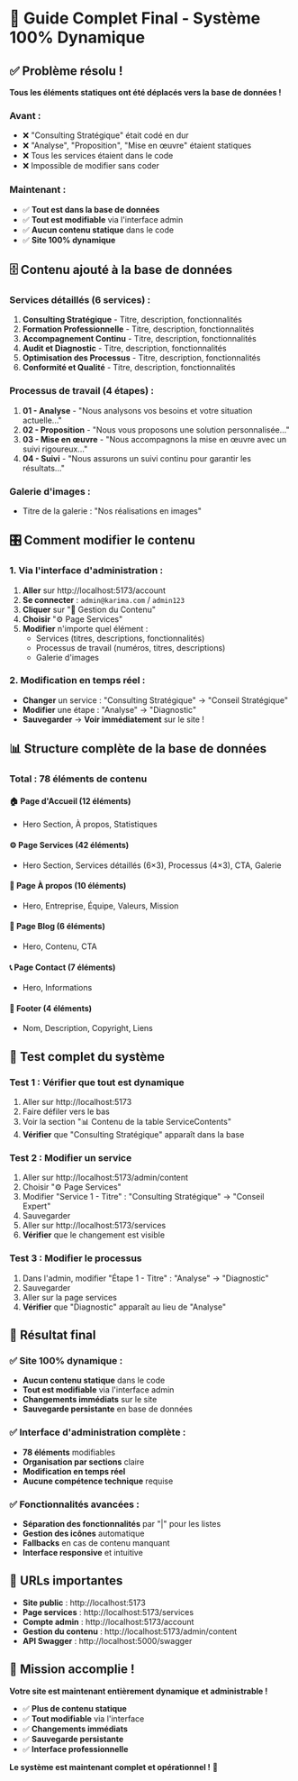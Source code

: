 # 🎯 Guide Complet Final - Système 100% Dynamique

## ✅ Problème résolu !

**Tous les éléments statiques ont été déplacés vers la base de données !**

### **Avant :**
- ❌ "Consulting Stratégique" était codé en dur
- ❌ "Analyse", "Proposition", "Mise en œuvre" étaient statiques
- ❌ Tous les services étaient dans le code
- ❌ Impossible de modifier sans coder

### **Maintenant :**
- ✅ **Tout est dans la base de données**
- ✅ **Tout est modifiable** via l'interface admin
- ✅ **Aucun contenu statique** dans le code
- ✅ **Site 100% dynamique**

## 🗄️ Contenu ajouté à la base de données

### **Services détaillés (6 services) :**
1. **Consulting Stratégique** - Titre, description, fonctionnalités
2. **Formation Professionnelle** - Titre, description, fonctionnalités  
3. **Accompagnement Continu** - Titre, description, fonctionnalités
4. **Audit et Diagnostic** - Titre, description, fonctionnalités
5. **Optimisation des Processus** - Titre, description, fonctionnalités
6. **Conformité et Qualité** - Titre, description, fonctionnalités

### **Processus de travail (4 étapes) :**
1. **01 - Analyse** - "Nous analysons vos besoins et votre situation actuelle..."
2. **02 - Proposition** - "Nous vous proposons une solution personnalisée..."
3. **03 - Mise en œuvre** - "Nous accompagnons la mise en œuvre avec un suivi rigoureux..."
4. **04 - Suivi** - "Nous assurons un suivi continu pour garantir les résultats..."

### **Galerie d'images :**
- Titre de la galerie : "Nos réalisations en images"

## 🎛️ Comment modifier le contenu

### **1. Via l'interface d'administration :**
1. **Aller** sur http://localhost:5173/account
2. **Se connecter** : `admin@karima.com` / `admin123`
3. **Cliquer** sur "📝 Gestion du Contenu"
4. **Choisir** "⚙️ Page Services"
5. **Modifier** n'importe quel élément :
   - Services (titres, descriptions, fonctionnalités)
   - Processus de travail (numéros, titres, descriptions)
   - Galerie d'images

### **2. Modification en temps réel :**
- **Changer** un service : "Consulting Stratégique" → "Conseil Stratégique"
- **Modifier** une étape : "Analyse" → "Diagnostic"
- **Sauvegarder** → **Voir immédiatement** sur le site !

## 📊 Structure complète de la base de données

### **Total : 78 éléments de contenu**

#### **🏠 Page d'Accueil (12 éléments)**
- Hero Section, À propos, Statistiques

#### **⚙️ Page Services (42 éléments)**
- Hero Section, Services détaillés (6×3), Processus (4×3), CTA, Galerie

#### **👥 Page À propos (10 éléments)**
- Hero, Entreprise, Équipe, Valeurs, Mission

#### **📝 Page Blog (6 éléments)**
- Hero, Contenu, CTA

#### **📞 Page Contact (7 éléments)**
- Hero, Informations

#### **🦶 Footer (4 éléments)**
- Nom, Description, Copyright, Liens

## 🧪 Test complet du système

### **Test 1 : Vérifier que tout est dynamique**
1. Aller sur http://localhost:5173
2. Faire défiler vers le bas
3. Voir la section "📊 Contenu de la table ServiceContents"
4. **Vérifier** que "Consulting Stratégique" apparaît dans la base

### **Test 2 : Modifier un service**
1. Aller sur http://localhost:5173/admin/content
2. Choisir "⚙️ Page Services"
3. Modifier "Service 1 - Titre" : "Consulting Stratégique" → "Conseil Expert"
4. Sauvegarder
5. Aller sur http://localhost:5173/services
6. **Vérifier** que le changement est visible

### **Test 3 : Modifier le processus**
1. Dans l'admin, modifier "Étape 1 - Titre" : "Analyse" → "Diagnostic"
2. Sauvegarder
3. Aller sur la page services
4. **Vérifier** que "Diagnostic" apparaît au lieu de "Analyse"

## 🎉 Résultat final

### **✅ Site 100% dynamique :**
- **Aucun contenu statique** dans le code
- **Tout est modifiable** via l'interface admin
- **Changements immédiats** sur le site
- **Sauvegarde persistante** en base de données

### **✅ Interface d'administration complète :**
- **78 éléments** modifiables
- **Organisation par sections** claire
- **Modification en temps réel**
- **Aucune compétence technique** requise

### **✅ Fonctionnalités avancées :**
- **Séparation des fonctionnalités** par "|" pour les listes
- **Gestion des icônes** automatique
- **Fallbacks** en cas de contenu manquant
- **Interface responsive** et intuitive

## 🚀 URLs importantes

- **Site public** : http://localhost:5173
- **Page services** : http://localhost:5173/services
- **Compte admin** : http://localhost:5173/account
- **Gestion du contenu** : http://localhost:5173/admin/content
- **API Swagger** : http://localhost:5000/swagger

## 🎯 Mission accomplie !

**Votre site est maintenant entièrement dynamique et administrable !**

- ✅ **Plus de contenu statique**
- ✅ **Tout modifiable** via l'interface
- ✅ **Changements immédiats**
- ✅ **Sauvegarde persistante**
- ✅ **Interface professionnelle**

**Le système est maintenant complet et opérationnel !** 🎉
